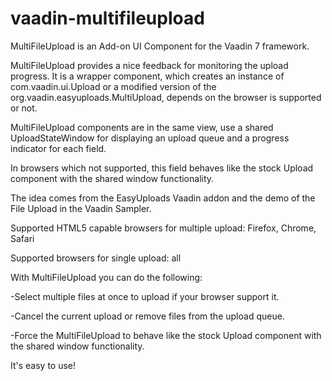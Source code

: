 vaadin-multifileupload
======================
MultiFileUpload is an Add-on UI Component for the Vaadin 7 framework.


MultiFileUpload provides a nice feedback for monitoring the upload progress. It is a wrapper component, which creates an instance of com.vaadin.ui.Upload or a modified version of the org.vaadin.easyuploads.MultiUpload, depends on the browser is supported or not. 

MultiFileUpload components are in the same view, use a shared UploadStateWindow for displaying an upload queue and a progress indicator for each field. 

In browsers which not supported, this field behaves like the stock Upload component with the shared window functionality.

The idea comes from the EasyUploads Vaadin addon and the demo of the File Upload in the Vaadin Sampler. 

Supported HTML5 capable browsers for multiple upload: Firefox, Chrome, Safari 

Supported browsers for single upload: all 

With MultiFileUpload you can do the following: 

-Select multiple files at once to upload if your browser support it. 

-Cancel the current upload or remove files from the upload queue. 

-Force the MultiFileUpload to behave like the stock Upload component with the shared window functionality. 

It's easy to use! 
